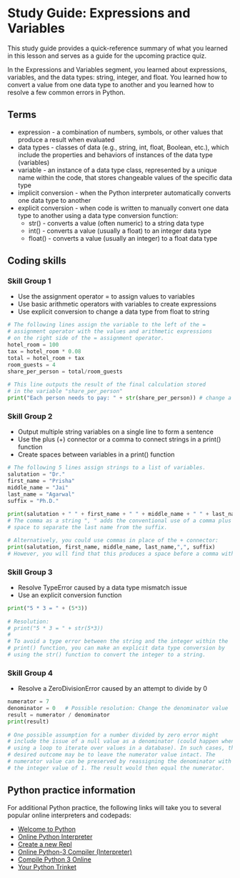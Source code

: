 # Study Guide: Expressions and Variables

This study guide provides a quick-reference summary of what you learned in this lesson and serves as a guide for the upcoming practice quiz.  

In the Expressions and Variables segment, you learned about expressions, variables, and the data types: string, integer, and float. You learned how to convert a value from one data type to another and you learned how to resolve a few common errors in Python.

## Terms

- expression - a combination of numbers, symbols, or other values that produce a result when evaluated
- data types - classes of data (e.g., string, int, float, Boolean, etc.), which include the properties and behaviors of instances of the data type (variables)
- variable - an instance of a data type class, represented by a unique name within the code, that stores changeable values of the specific data type
- implicit conversion - when the Python interpreter automatically converts one data type to another
- explicit conversion - when code is written to manually convert one data type to another using a data type conversion function:
    - str() - converts a value (often numeric) to a string data type
    - int() - converts a value (usually a float) to an integer data type
    - float() - converts a value (usually an integer) to a float data type

## Coding skills

### Skill Group 1

- Use the assignment operator =  to assign values to variables
- Use basic arithmetic operators with variables to create expressions
- Use explicit conversion to change a data type from float to string

```python
# The following lines assign the variable to the left of the = 
# assignment operator with the values and arithmetic expressions 
# on the right side of the = assignment operator.
hotel_room = 100
tax = hotel_room * 0.08
total = hotel_room + tax
room_guests = 4
share_per_person = total/room_guests 
 
# This line outputs the result of the final calculation stored
# in the variable "share_per_person"
print("Each person needs to pay: " + str(share_per_person)) # change a data type
```
  
### Skill Group 2

- Output multiple string variables on a single line to form a sentence
- Use the plus (+) connector or a comma to connect strings in a print() function
- Create spaces between variables in  a print() function

```python
# The following 5 lines assign strings to a list of variables.
salutation = "Dr."
first_name = "Prisha"
middle_name = "Jai"
last_name = "Agarwal"
suffix = "Ph.D."
 
print(salutation + " " + first_name + " " + middle_name + " " + last_name + ", " + suffix) 
# The comma as a string ", " adds the conventional use of a comma plus a 
# space to separate the last name from the suffix.

# Alternatively, you could use commas in place of the + connector:
print(salutation, first_name, middle_name, last_name,",", suffix)
# However, you will find that this produces a space before a comma within a string.
```

### Skill Group 3

- Resolve TypeError caused by a data type mismatch issue
- Use an explicit conversion function

```python
print("5 * 3 = " + (5*3)) 
 
# Resolution: 
# print("5 * 3 = " + str(5*3))
#
# To avoid a type error between the string and the integer within the
# print() function, you can make an explicit data type conversion by
# using the str() function to convert the integer to a string.  
```

### Skill Group 4

- Resolve a ZeroDivisionError caused by an attempt to divide by 0

```python
numerator = 7
denominator = 0   # Possible resolution: Change the denominator value 
result = numerator / denominator
print(result)
 
# One possible assumption for a number divided by zero error might
# include the issue of a null value as a denominator (could happen when
# using a loop to iterate over values in a database). In such cases, the
# desired outcome may be to leave the numerator value intact. The
# numerator value can be preserved by reassigning the denominator with 
# the integer value of 1. The result would then equal the numerator.
```

## Python practice information

For additional Python practice, the following links will take you to several popular online interpreters and codepads:

- [Welcome to Python](https://www.python.org/shell/)
- [Online Python Interpreter](https://www.onlinegdb.com/online_python_interpreter)
- [Create a new Repl](https://repl.it/languages/python3)
- [Online Python-3 Compiler (Interpreter)](https://www.tutorialspoint.com/execute_python3_online.php)
- [Compile Python 3 Online](https://rextester.com/l/python3_online_compiler)
- [Your Python Trinket](https://trinket.io/python3)